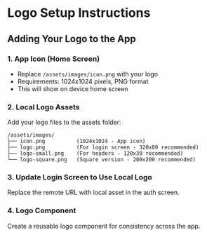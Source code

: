 # Logo Setup Instructions

## Adding Your Logo to the App

### 1. App Icon (Home Screen)
- Replace `/assets/images/icon.png` with your logo
- Requirements: 1024x1024 pixels, PNG format
- This will show on device home screen

### 2. Local Logo Assets
Add your logo files to the assets folder:

```
/assets/images/
├── icon.png          (1024x1024 - App icon)
├── logo.png          (For login screen - 320x80 recommended)
├── logo-small.png    (For headers - 120x30 recommended)
└── logo-square.png   (Square version - 200x200 recommended)
```

### 3. Update Login Screen to Use Local Logo
Replace the remote URL with local asset in the auth screen.

### 4. Logo Component
Create a reusable logo component for consistency across the app.

